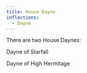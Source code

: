 ```yaml
---
title: House Dayne
inflections:
  - Dayne
---
```


There are two House Daynes:

Dayne of Starfall

Dayne of High Hermitage


